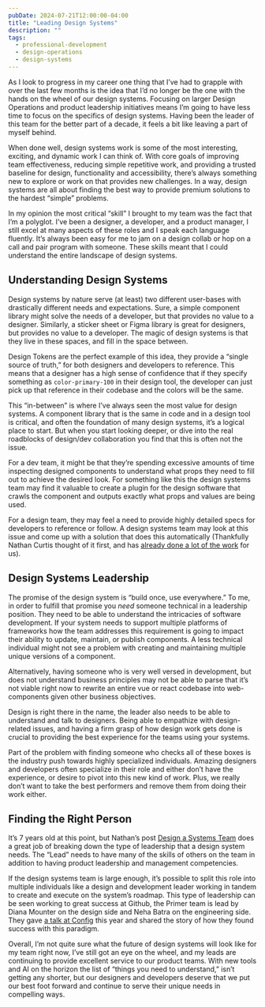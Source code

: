```yaml
---
pubDate: 2024-07-21T12:00:00-04:00
title: "Leading Design Systems"
description: ""
tags:
  - professional-development
  - design-operations
  - design-systems
---
```


As I look to progress in my career one thing that I’ve had to grapple with over the last few months is the idea that I’d no longer be the one with the hands on the wheel of our design systems. Focusing on larger Design Operations and product leadership initiatives means I’m going to have less time to focus on the specifics of design systems. Having been the leader of this team for the better part of a decade, it feels a bit like leaving a part of myself behind.

When done well, design systems work is some of the most interesting, exciting, and dynamic work I can think of. With core goals of improving team effectiveness, reducing simple repetitive work, and providing a trusted baseline for design, functionality and accessibility, there’s always something new to explore or work on that provides new challenges. In a way, design systems are all about finding the best way to provide premium solutions to the hardest “simple” problems.

In my opinion the most critical “skill” I brought to my team was the fact that I’m a polyglot. I’ve been a designer, a developer, and a product manager, I still excel at many aspects of these roles and I speak each language fluently. It’s always been easy for me to jam on a design collab or hop on a call and pair program with someone. These skills meant that I could understand the entire landscape of design systems.

## Understanding Design Systems

Design systems by nature serve (at least) two different user-bases with drastically different needs and expectations. Sure, a simple component library might solve the needs of a developer, but that provides no value to a designer. Similarly, a sticker sheet or Figma library is great for designers, but provides no value to a developer. The magic of design systems is that they live in these spaces, and fill in the space between.

Design Tokens are the perfect example of this idea, they provide a “single source of truth,” for both designers and developers to reference. This means that a designer has a high sense of confidence that if they specify something as `color-primary-100` in their design tool, the developer can just pick up that reference in their codebase and the colors will be the same.

This “in-between” is where I’ve always seen the most value for design systems. A component library that is the same in code and in a design tool is critical, and often the foundation of many design systems, it’s a logical place to start. But when you start looking deeper, or dive into the real roadblocks of design/dev collaboration you find that this is often not the issue.

For a dev team, it might be that they’re spending excessive amounts of time inspecting designed components to understand what props they need to fill out to achieve the desired look. For something like this the design systems team may find it valuable to create a plugin for the design software that crawls the component and outputs exactly what props and values are being used.

For a design team, they may feel a need to provide highly detailed specs for developers to reference or follow. A design systems team may look at this issue and come up with a solution that does this automatically (Thankfully Nathan Curtis thought of it first, and has [already done a lot of the work](https://www.specsplugin.com/) for us).

## Design Systems Leadership

The promise of the design system is “build once, use everywhere.” To me, in order to fulfill that promise you _need_ someone technical in a leadership position. They need to be able to understand the intricacies of software development. If your system needs to support multiple platforms of frameworks how the team addresses this requirement is going to impact their ability to update, maintain, or publish components. A less technical individual might not see a problem with creating and maintaining multiple unique versions of a component.

Alternatively, having someone who is very well versed in development, but does not understand business principles may not be able to parse that it’s not viable right now to rewrite an entire vue or react codebase into web-components given other business objectives.

Design is right there in the name, the leader also needs to be able to understand and talk to designers. Being able to empathize with design-related issues, and having a firm grasp of how design work gets done is crucial to providing the best experience for the teams using your systems.

Part of the problem with finding someone who checks all of these boxes is the industry push towards highly specialized individuals. Amazing designers and developers often specialize in their role and either don’t have the experience, or desire to pivot into this new kind of work. Plus, we really don’t want to take the best performers and remove them from doing their work either.

## Finding the Right Person

It’s 7 years old at this point, but Nathan’s post [Design a Systems Team](https://medium.com/eightshapes-llc/designing-a-systems-team-d22f27a2d81d) does a great job of breaking down the type of leadership that a design system needs. The “Lead” needs to have many of the skills of others on the team in addition to having product leadership and management competencies.

If the design systems team is large enough, it’s possible to split this role into multiple individuals like a design and development leader working in tandem to create and execute on the system’s roadmap. This type of leadership can be seen working to great success at Github, the Primer team is lead by Diana Mounter on the design side and Neha Batra on the engineering side. They gave [a talk at Config](https://www.youtube.com/watch?v=2XuWY2z2TUo&list=PLXDU_eVOJTx6mJpwG0duv0ZZI3aQppm6S&index=64) this year and shared the story of how they found success with this paradigm.

Overall, I’m not quite sure what the future of design systems will look like for my team right now, I’ve still got an eye on the wheel, and my leads are continuing to provide excellent service to our product teams. With new tools and AI on the horizon the list of “things you need to understand,” isn’t getting any shorter, but our designers and developers deserve that we put our best foot forward and continue to serve their unique needs in compelling ways.
